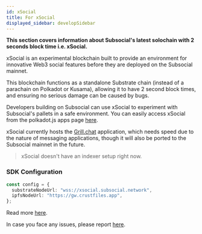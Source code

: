 ```yaml
---
id: xSocial
title: For xSocial
displayed_sidebar: developSidebar
---
```


**This section covers information about Subsocial's latest solochain with 2 seconds block time i.e. xSocial.**

xSocial is an experimental blockchain built to provide an environment for innovative Web3 social features before they are deployed on the Subsocial mainnet.

This blockchain functions as a standalone Substrate chain (instead of a parachain on Polkadot or Kusama), allowing it to have 2 second block times, and ensuring no serious damage can be caused by bugs.

Developers building on Subsocial can use xSocial to experiment with Subsocial's pallets in a safe environment. You can easily access xSocial from the polkadot.js apps page [here](https://polkadot.js.org/apps/?rpc=wss://xsocial.subsocial.network).

xSocial currently hosts the [Grill.chat](https://grill.chat) application, which needs speed due to the nature of messaging applications, though it will also be ported to the Subsocial mainnet in the future.

> xSocial doesn't have an indexer setup right now. 


### SDK Configuration

```ts
const config = {
  substrateNodeUrl: "wss://xsocial.subsocial.network",
  ipfsNodeUrl: "https://gw.crustfiles.app",
};
```

Read more [here](/docs/develop/sdk/configuration).

In case you face any issues, please report [here](https://t.me/+ZzvLu0ZfkQwxNGQy).
